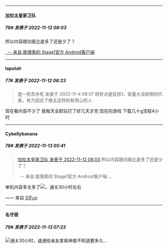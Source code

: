 

*****

####  加拉太皇家卫队  
##### 76#       发表于 2022-11-12 08:03

所以内容跟剑盾比是多了还是少了？

[  -- 来自 能搜索的 Stage1官方 Android客户端](https://www.coolapk.com/apk/140634)



*****

####  laputah  
##### 77#       发表于 2022-11-12 08:23

<blockquote>逸一死吾亦死 发表于 2022-11-4 08:07
转折点是狂怒1，容量大没卵用的代表，有力回击了楼主这样别有用心的人</blockquote>
现在看内容不少了 我每天全职玩打了好几天才完 现在的游戏 下载几十g流程4小时



*****

####  Cybellybanana  
##### 78#       发表于 2022-11-13 05:41

<blockquote><a href="httphttps://bbs.saraba1st.com/2b/forum.php?mod=redirect&amp;goto=findpost&amp;pid=58395372&amp;ptid=2103114" target="_blank">加拉太皇家卫队 发表于 2022-11-12 08:03</a>
所以内容跟剑盾比是多了还是少了？

  -- 来自 能搜索的 Stage1官方 Android客户端 ...</blockquote>
单机内容多太多了<img src="https://static.saraba1st.com/image/smiley/face2017/007.png" referrerpolicy="no-referrer">，通关30小时左右

—— 来自 [S1Fun](https://s1fun.koalcat.com)



*****

####  名守居  
##### 79#       发表于 2022-11-13 07:23

<img src="https://static.saraba1st.com/image/smiley/face2017/007.png" referrerpolicy="no-referrer">通关30小时，速通给亲友拿紫神兽不知道要多久…

